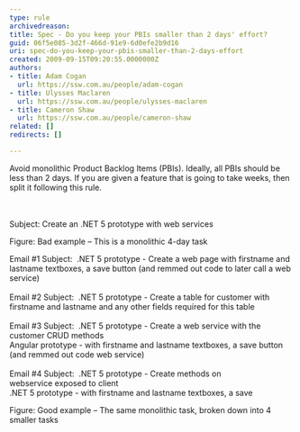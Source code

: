 ```yaml
---
type: rule
archivedreason: 
title: Spec - Do you keep your PBIs smaller than 2 days' effort?
guid: 06f5e085-3d2f-466d-91e9-6d0efe2b9d16
uri: spec-do-you-keep-your-pbis-smaller-than-2-days-effort
created: 2009-09-15T09:20:55.0000000Z
authors:
- title: Adam Cogan
  url: https://ssw.com.au/people/adam-cogan
- title: Ulysses Maclaren
  url: https://ssw.com.au/people/ulysses-maclaren
- title: Cameron Shaw
  url: https://ssw.com.au/people/cameron-shaw
related: []
redirects: []

---
```



Avoid monolithic Product Backlog Items (PBIs).&#160;Ideally, all PBIs&#160;should be less than 2 days. If you are given a feature&#160;that is going to take weeks, then split it following this rule. <br>
<br><excerpt class='endintro'></excerpt><br>
<p class="ssw15-rteElement-GreyBox">Subject&#58; Create an .NET 5&#160;prototype with web services <br></p>
<span class="ms-rteCustom-FigureBad">Figure&#58; Bad example – This is a monolithic&#160;4-day task</span> 
<p class="ssw15-rteElement-GreyBox">Email #1 Subject&#58;&#160; .NET 5&#160;prototype - Create a web page with firstname and lastname textboxes, a save button (and remmed out code to later call a web service)<br><br>Email #2 Subject&#58;&#160; .NET 5&#160;prototype - Create a table for customer with firstname and lastname and any other fields required for this table<br><br>Email #3 Subject&#58;&#160; .NET 5&#160;prototype - Create a web service with the customer CRUD methods<br>Angular prototype - with firstname and lastname textboxes, a save button (and remmed out code web service) <br>
   <br>Email&#160;#4 Subject&#58;&#160; .NET 5&#160;prototype - Create methods on webservice&#160;exposed to client<br>.NET 5&#160;prototype - with firstname and lastname textboxes, a save</p><span class="ms-rteCustom-FigureGood">Figure&#58; Good example – The same monolithic task, broken down into 4 smaller tasks</span> 


